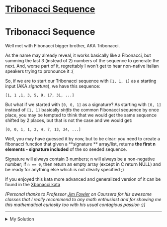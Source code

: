 # [Tribonacci Sequence](https://www.codewars.com/kata/556deca17c58da83c00002db)

# Tribonacci Sequence

Well met with Fibonacci bigger brother, AKA Tribonacci.

As the name may already reveal, it works basically like a Fibonacci, but summing the last 3 (instead of 2) numbers of
the sequence to generate the next. And, worse part of it, regrettably I won't get to hear non-native Italian speakers
trying to pronounce it :(

So, if we are to start our Tribonacci sequence with `[1, 1, 1]` as a starting input (AKA _signature_), we have this
sequence:

```
[1, 1 ,1, 3, 5, 9, 17, 31, ...]
```

But what if we started with `[0, 0, 1]` as a signature? As starting with `[0, 1]` instead of `[1, 1]` basically _shifts_
the common Fibonacci sequence by once place, you may be tempted to think that we would get the same sequence shifted by
2 places, but that is not the case and we would get:

```
[0, 0, 1, 1, 2, 4, 7, 13, 24, ...]

```

Well, you may have guessed it by now, but to be clear: you need to create a fibonacci function that given a **signature
** array/list, returns **the first n elements - signature included** of the so seeded sequence.

Signature will always contain 3 numbers; n will always be a non-negative number; if `n == 0`, then return an empty
array (except in C return NULL) and be ready for anything else which is not clearly specified ;)

If you enjoyed this kata more advanced and generalized version of it can be found in
the [Xbonacci kata](http://www.codewars.com/kata/fibonacci-tribonacci-and-friends)

_[Personal thanks to Professor [Jim Fowler](https://www.coursera.org/instructor/jimfowler) on Coursera for his awesome classes that I really recommend to any math enthusiast and for showing me this mathematical curiosity too with his usual contagious passion :)]_

---

<details><summary>My Solution</summary>

```js
function tribonacci(signature, n) {
  // Initialize the result array with the signature
  let result = [...signature];

  // If n is less than the length of the signature, slice the result array to n elements
  if (n < signature.length) {
    return result.slice(0, n);
  }

  // Generate the tribonacci sequence
  for (let i = 3; i < n; i++) {
    result[i] = result[i - 1] + result[i - 2] + result[i - 3];
  }

  return result;
}
```

</details>

